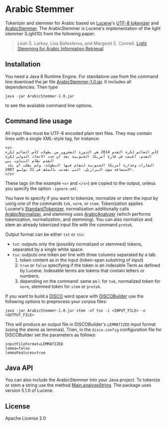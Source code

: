 # Arabic Stemmer

Tokenizer and stemmer for Arabic based on [Lucene](https://lucene.apache.org)'s [UTF-8 tokenizer](https://lucene.apache.org/core/5_1_0/analyzers-common/org/apache/lucene/analysis/standard/StandardTokenizer.html) and [ArabicStemmer](https://lucene.apache.org/core/5_1_0/analyzers-common/org/apache/lucene/analysis/ar/ArabicStemmer.html). The ArabicStemmer is Lucene's implementation of the light stemmer (Light10) from the following paper:
> Leah S. Larkey, Lisa Ballesteros, and Margaret E. Connell. [Light Stemming for Arabic Information Retrieval](http://www.mtholyoke.edu/~lballest/Pubs/arab_stem05.pdf).

## Installation

You need a Java 8 Runtime Engine. For standalone use from the command line download the jar file [ArabicStemmer-1.0.jar](https://github.com/linguatools/ArabicStemmer/blob/master/ArabicStemmer-1.0.jar). It includes all dependencies.
Then type
```
java -jar ArabicStemmer-1.0.jar
```
to see the available command line options.

## Command line usage

All input files must be UTF-8 encoded plain text files. They may contain lines with a single XML-style tag, for instance:
```
<s>
كأس العالم لكرة القدم 2014 هي الدورة العشرون من بطولات كأس العالم لكرة القدم، أقيمت في قارة أمريكا الجنوبية بعد أن حدد الاتحاد الدولي لكرة القدم نظام التناوب بين
 القارات وحدارة أمريكا الجنوبية لتقام فيها البطولة، ولم يطلب أي بلد الاستضافة سوى البرازيل، التي تقدمت بالملف في 31 يوليو 2007.
</s>
```
These tags (in the example ```<s>``` and ```</s>```) are copied to the output, unless you specify the option ```-ignore-xml```.

You have to specify if you want to tokenize, normalize or stem the input by using one of the commands ```tok```, ```norm```, or ```stem```. Tokenization applies Lucene's [StandardTokenizer](https://lucene.apache.org/core/5_1_0/analyzers-common/org/apache/lucene/analysis/standard/StandardTokenizer.html), normalization additionally calls [ArabicNormalizer](https://lucene.apache.org/core/5_1_0/analyzers-common/org/apache/lucene/analysis/ar/ArabicNormalizer.html), and stemming uses [ArabicAnalyzer](https://lucene.apache.org/core/5_1_0/analyzers-common/org/apache/lucene/analysis/ar/ArabicAnalyzer.html) (which performs tokenization, normalization, and stemming). 
You can also normalize and stem an already tokenized input file with the command ```pretok```.

Output format can be either ```txt``` or ```tsv```:
* ```txt```: outputs only the (possibly normalized or stemmed) tokens, separated by a single white space.
* ```tsv```: outputs one token per line with three columns separated by a tab:
  1. token content as in the input (token-span substring of input)
  2. ```true``` or ```false``` specifying if the token is an indexable Term as defined by Lucene. Indexable terms are tokens that contain letters or numbers. 
  3. depending on the command: same as i. for ```tok```, normalized token for ```norm```, stemmed token for ```stem``` or ```pretok```.

If you want to build a [DISCO](http://www.linguatools.de/disco/disco_en.html) word space with [DISCOBuilder](http://www.linguatools.de/disco/disco-builder.html) use the following options to preprocess your corpus files:
```
java -jar ArabicStemmer-1.0.jar stem -of tsv -i <INPUT_FILE> -o <OUTPUT_FILE>
```
This will produce an output file in DISCOBuilder's ```LEMMATIZED``` input format (using the stems as lemmas). Then, in the ```disco.config``` configuration file for DISCOBuilder set the parameters as follows:
```
inputFileFormat=LEMMATIZED
lemma=false
lemmaFeatures=true
```

## Java API

You can also include the ArabicStemmer into your Java project. To tokenize or stem a string use the method [Main.analyseString](https://github.com/linguatools/ArabicStemmer/blob/master/src/org/linguatools/stem/ar/Main.java).
The package uses version 5.1.0 of Lucene.

## License
Apache License 2.0

